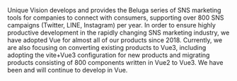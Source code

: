 Unique Vision develops and provides the Beluga series of SNS marketing tools for companies to connect with consumers, supporting over 800 SNS campaigns (Twitter, LINE, Instagram) per year. In order to ensure highly productive development in the rapidly changing SNS marketing industry, we have adopted Vue for almost all of our products since 2018. Currently, we are also focusing on converting existing products to Vue3, including adopting the vite+Vue3 configuration for new products and migrating products consisting of 800 components written in Vue2 to Vue3.
We have been and will continue to develop in Vue.
